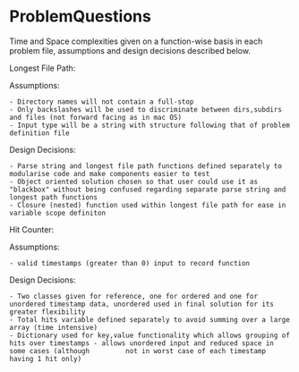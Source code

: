 # ProblemQuestions

Time and Space complexities given on a function-wise basis in each problem file, assumptions and design decisions described below. 

Longest File Path:

  Assumptions:
    
    - Directory names will not contain a full-stop 
    - Only backslashes will be used to discriminate between dirs,subdirs and files (not forward facing as in mac OS) 
    - Input type will be a string with structure following that of problem definition file

  Design Decisions: 
  
    - Parse string and longest file path functions defined separately to modularise code and make components easier to test 
    - Object oriented solution chosen so that user could use it as "blackbox" without being confused regarding separate parse string and longest path functions
    - Closure (nested) function used within longest file path for ease in variable scope definiton 

Hit Counter: 

  Assumptions: 
  
    - valid timestamps (greater than 0) input to record function 
 
  Design Decisions: 
  
    - Two classes given for reference, one for ordered and one for unordered timestamp data, unordered used in final solution for its greater flexibility 
    - Total hits variable defined separately to avoid summing over a large array (time intensive) 
    - Dictionary used for key,value functionality which allows grouping of hits over timestamps - allows unordered input and reduced space in some cases (although         not in worst case of each timestamp having 1 hit only)
